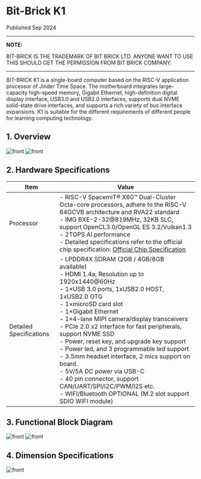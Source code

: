 # Bit-Brick K1
Published Sep 2024

---
**NOTE:**

BIT-BRICK IS THE TRADEMARK OF BIT BRICK LTD. ANYONE WANT TO USE THIS SHOULD GET THE PERMISSION FROM BIT BRICK COMPANY.

---
BIT-BRICK K1 is a single-board computer based on the RISC-V application processor of Jinder Time Space. The motherboard integrates large-capacity high-speed memory, Gigabit Ethernet, high-definition digital display interface, USB3.0 and USB2.0 interfaces, supports dual NVME solid-state drive interfaces, and supports a rich variety of bus interface expansions. K1 is suitable for the different requirements of different people for learning computing technology.
## 1. Overview
![front](/img/k1/hardware/font.png)
![front](/img/k1/hardware/back.png)
## 2. Hardware Specifications
| Item | Value |
|----- | -----  |
| Processor | - RISC-V SpacemiT® X60™ Dual-Cluster Octa-core processors, adhere to the RISC-V 64GCVB architecture and RVA22 standard <br/> - IMG BXE-2-32@819MHz, 32KB SLC, support OpenCL3.0/OpenGL ES 3.2/Vulkan1.3<br/> - 2TOPS AI performance<br/> - Detailed specifications refer to the official chip specification: [<u>Official Chip Specification</u>](https://developer.spacemit.com/documentation?token=Alhewa0fai7lvbk9sajcumNqn4f) |
| Detailed Specifications | - LPDDR4X SDRAM (2GB / 4GB/8GB available)<br/>- HDMI 1.4a, Resolution up to 1920x1440@60Hz<br/>- 1×USB 3.0 ports, 1xUSB2.0 HOST, 1xUSB2.0 OTG<br/>- 1×microSD card slot<br/>- 1×Gigabit Ethernet<br/>- 1×4-lane MIPI camera/display transceivers<br/>- PCIe 2.0 x2 interface for fast peripherals, support NVME SSD<br/>- Power, reset key, and upgrade key support<br/>- Power led, and 3 programmable led support<br/>- 3.5mm headset interface, 2 mics support on board.<br/>- 5V/5A DC power via USB-C<br/>- 40 pin connector, support CAN/UART/SPI/I2C/PWM/I2S etc.<br/>- WIFI/Bluetooth OPTIONAL (M.2 slot support SDIO WIFI module) |
## 3. Functional Block Diagram
![front](/img/k1/hardware/fun_front.png)
![front](/img/k1/hardware/fun_back.png)
## 4. Dimension Specifications
![front](/img/k1/hardware/fun_frame.png)